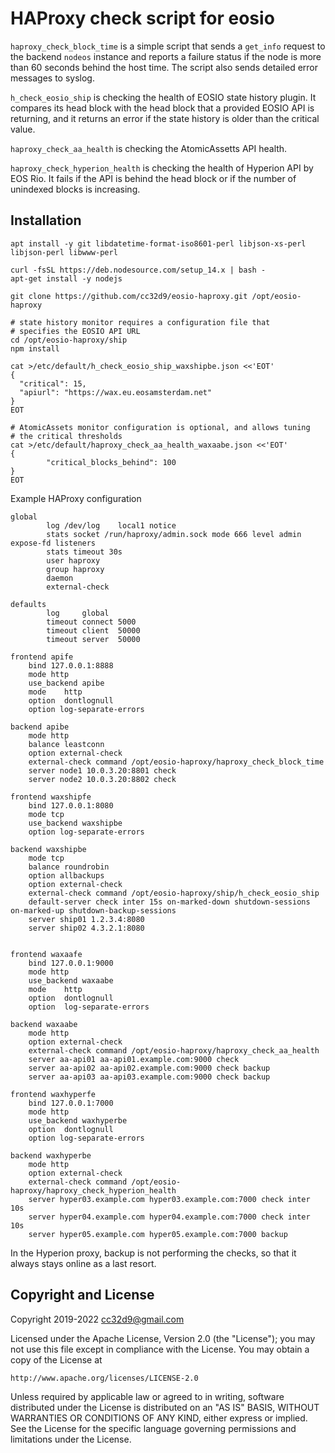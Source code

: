 # HAProxy check script for eosio

`haproxy_check_block_time` is a simple script that sends a `get_info`
request to the backend `nodeos` instance and reports a failure status
if the node is more than 60 seconds behind the host time. The script also sends detailed error messages to syslog.

`h_check_eosio_ship` is checking the health of EOSIO state history
plugin. It compares its head block with the head block that a provided
EOSIO API is returning, and it returns an error if the state history
is older than the critical value.

`haproxy_check_aa_health` is checking the AtomicAssetts API health.

`haproxy_check_hyperion_health` is checking the health of Hyperion API
by EOS Rio. It fails if the API is behind the head block or if the
number of unindexed blocks is increasing.


## Installation

```
apt install -y git libdatetime-format-iso8601-perl libjson-xs-perl libjson-perl libwww-perl

curl -fsSL https://deb.nodesource.com/setup_14.x | bash -
apt-get install -y nodejs

git clone https://github.com/cc32d9/eosio-haproxy.git /opt/eosio-haproxy

# state history monitor requires a configuration file that
# specifies the EOSIO API URL
cd /opt/eosio-haproxy/ship
npm install

cat >/etc/default/h_check_eosio_ship_waxshipbe.json <<'EOT'
{
  "critical": 15,
  "apiurl": "https://wax.eu.eosamsterdam.net"
}
EOT

# AtomicAssets monitor configuration is optional, and allows tuning
# the critical thresholds
cat >/etc/default/haproxy_check_aa_health_waxaabe.json <<'EOT'
{
        "critical_blocks_behind": 100
}
EOT
```


Example HAProxy configuration

```
global
        log /dev/log    local1 notice
        stats socket /run/haproxy/admin.sock mode 666 level admin expose-fd listeners
        stats timeout 30s
        user haproxy
        group haproxy
        daemon
        external-check

defaults
        log     global
        timeout connect 5000
        timeout client  50000
        timeout server  50000

frontend apife
    bind 127.0.0.1:8888
    mode http
    use_backend apibe
    mode    http
    option  dontlognull
    option log-separate-errors

backend apibe
    mode http
    balance leastconn
    option external-check
    external-check command /opt/eosio-haproxy/haproxy_check_block_time
    server node1 10.0.3.20:8801 check
    server node2 10.0.3.20:8802 check

frontend waxshipfe
    bind 127.0.0.1:8080
    mode tcp
    use_backend waxshipbe
    option log-separate-errors

backend waxshipbe
    mode tcp
    balance roundrobin
    option allbackups
    option external-check
    external-check command /opt/eosio-haproxy/ship/h_check_eosio_ship
    default-server check inter 15s on-marked-down shutdown-sessions on-marked-up shutdown-backup-sessions
    server ship01 1.2.3.4:8080
    server ship02 4.3.2.1:8080


frontend waxaafe
    bind 127.0.0.1:9000
    mode http
    use_backend waxaabe
    mode    http
    option  dontlognull
    option  log-separate-errors

backend waxaabe
    mode http
    option external-check
    external-check command /opt/eosio-haproxy/haproxy_check_aa_health
    server aa-api01 aa-api01.example.com:9000 check
    server aa-api02 aa-api02.example.com:9000 check backup
    server aa-api03 aa-api03.example.com:9000 check backup

frontend waxhyperfe
    bind 127.0.0.1:7000
    mode http
    use_backend waxhyperbe
    option  dontlognull
    option log-separate-errors

backend waxhyperbe
    mode http
    option external-check
    external-check command /opt/eosio-haproxy/haproxy_check_hyperion_health
    server hyper03.example.com hyper03.example.com:7000 check inter 10s
    server hyper04.example.com hyper04.example.com:7000 check inter 10s
    server hyper05.example.com hyper05.example.com:7000 backup
```

In the Hyperion proxy, backup is not performing the checks, so that it
always stays online as a last resort.




## Copyright and License

Copyright 2019-2022 cc32d9@gmail.com

Licensed under the Apache License, Version 2.0 (the "License");
you may not use this file except in compliance with the License.
You may obtain a copy of the License at

    http://www.apache.org/licenses/LICENSE-2.0

Unless required by applicable law or agreed to in writing, software
distributed under the License is distributed on an "AS IS" BASIS,
WITHOUT WARRANTIES OR CONDITIONS OF ANY KIND, either express or implied.
See the License for the specific language governing permissions and
limitations under the License.
